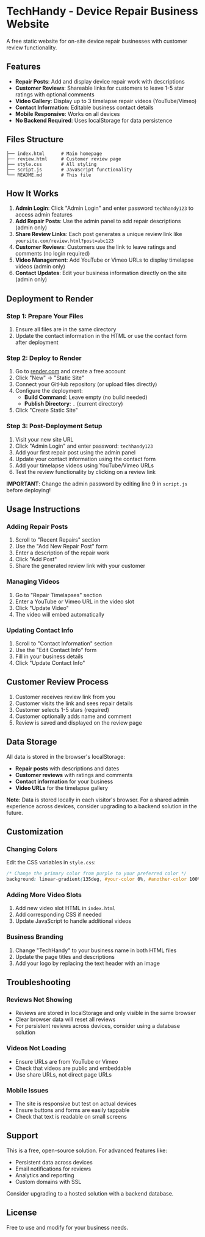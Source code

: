 # TechHandy - Device Repair Business Website

A free static website for on-site device repair businesses with customer review functionality.

## Features

- **Repair Posts**: Add and display device repair work with descriptions
- **Customer Reviews**: Shareable links for customers to leave 1-5 star ratings with optional comments
- **Video Gallery**: Display up to 3 timelapse repair videos (YouTube/Vimeo)
- **Contact Information**: Editable business contact details
- **Mobile Responsive**: Works on all devices
- **No Backend Required**: Uses localStorage for data persistence

## Files Structure

```
├── index.html      # Main homepage
├── review.html     # Customer review page
├── style.css       # All styling
├── script.js       # JavaScript functionality
└── README.md       # This file
```

## How It Works

1. **Admin Login**: Click "Admin Login" and enter password `techhandy123` to access admin features
2. **Add Repair Posts**: Use the admin panel to add repair descriptions (admin only)
3. **Share Review Links**: Each post generates a unique review link like `yoursite.com/review.html?post=abc123`
4. **Customer Reviews**: Customers use the link to leave ratings and comments (no login required)
5. **Video Management**: Add YouTube or Vimeo URLs to display timelapse videos (admin only)
6. **Contact Updates**: Edit your business information directly on the site (admin only)

## Deployment to Render

### Step 1: Prepare Your Files
1. Ensure all files are in the same directory
2. Update the contact information in the HTML or use the contact form after deployment

### Step 2: Deploy to Render
1. Go to [render.com](https://render.com) and create a free account
2. Click "New" → "Static Site"
3. Connect your GitHub repository (or upload files directly)
4. Configure the deployment:
   - **Build Command**: Leave empty (no build needed)
   - **Publish Directory**: `.` (current directory)
5. Click "Create Static Site"

### Step 3: Post-Deployment Setup
1. Visit your new site URL
2. Click "Admin Login" and enter password: `techhandy123`
3. Add your first repair post using the admin panel
4. Update your contact information using the contact form
5. Add your timelapse videos using YouTube/Vimeo URLs
6. Test the review functionality by clicking on a review link

**IMPORTANT**: Change the admin password by editing line 9 in `script.js` before deploying!

## Usage Instructions

### Adding Repair Posts
1. Scroll to "Recent Repairs" section
2. Use the "Add New Repair Post" form
3. Enter a description of the repair work
4. Click "Add Post"
5. Share the generated review link with your customer

### Managing Videos
1. Go to "Repair Timelapses" section
2. Enter a YouTube or Vimeo URL in the video slot
3. Click "Update Video"
4. The video will embed automatically

### Updating Contact Info
1. Scroll to "Contact Information" section
2. Use the "Edit Contact Info" form
3. Fill in your business details
4. Click "Update Contact Info"

## Customer Review Process

1. Customer receives review link from you
2. Customer visits the link and sees repair details
3. Customer selects 1-5 stars (required)
4. Customer optionally adds name and comment
5. Review is saved and displayed on the review page

## Data Storage

All data is stored in the browser's localStorage:
- **Repair posts** with descriptions and dates
- **Customer reviews** with ratings and comments
- **Contact information** for your business
- **Video URLs** for the timelapse gallery

**Note**: Data is stored locally in each visitor's browser. For a shared admin experience across devices, consider upgrading to a backend solution in the future.

## Customization

### Changing Colors
Edit the CSS variables in `style.css`:
```css
/* Change the primary color from purple to your preferred color */
background: linear-gradient(135deg, #your-color 0%, #another-color 100%);
```

### Adding More Video Slots
1. Add new video slot HTML in `index.html`
2. Add corresponding CSS if needed
3. Update JavaScript to handle additional videos

### Business Branding
1. Change "TechHandy" to your business name in both HTML files
2. Update the page titles and descriptions
3. Add your logo by replacing the text header with an image

## Troubleshooting

### Reviews Not Showing
- Reviews are stored in localStorage and only visible in the same browser
- Clear browser data will reset all reviews
- For persistent reviews across devices, consider using a database solution

### Videos Not Loading
- Ensure URLs are from YouTube or Vimeo
- Check that videos are public and embeddable
- Use share URLs, not direct page URLs

### Mobile Issues
- The site is responsive but test on actual devices
- Ensure buttons and forms are easily tappable
- Check that text is readable on small screens

## Support

This is a free, open-source solution. For advanced features like:
- Persistent data across devices
- Email notifications for reviews
- Analytics and reporting
- Custom domains with SSL

Consider upgrading to a hosted solution with a backend database.

## License

Free to use and modify for your business needs.